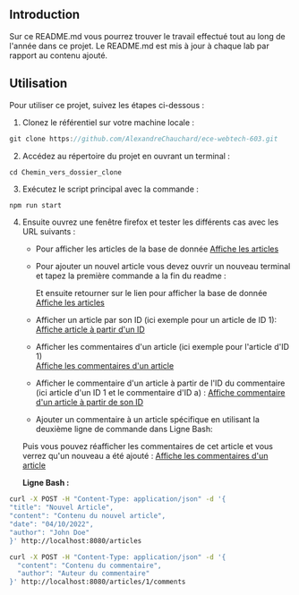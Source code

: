 ## Introduction 

Sur ce README.md vous pourrez trouver le travail effectué tout au long de l'année dans ce projet. Le  README.md est mis à jour à chaque lab par rapport au contenu ajouté.

## Utilisation

Pour utiliser ce projet, suivez les étapes ci-dessous : 

1. Clonez le référentiel sur votre machine locale :
```c
git clone https://github.com/AlexandreChauchard/ece-webtech-603.git
```
2. Accédez au répertoire du projet en ouvrant un terminal : 
```c
cd Chemin_vers_dossier_clone
```

3. Exécutez le script principal avec la commande :
```
npm run start
```

4. Ensuite ouvrez une fenêtre firefox et tester les différents cas avec les URL suivants :
	
	- Pour afficher les articles de la base de donnée
			[Affiche les articles ](https://localhost:8080/articles)
			
	-  Pour ajouter un nouvel article vous devez ouvrir un nouveau terminal et tapez la première commande a la fin du readme : 

		 Et ensuite retourner sur le lien pour afficher la base de donnée
	  [Affiche les articles ](https://localhost:8080/articles)
	  
	 -  Afficher un article par son ID (ici exemple pour un article de ID 1): 
	   [Affiche article à partir d'un ID ](https://localhost:8080/articles/1)
	   
	 - Afficher les commentaires d'un article (ici exemple pour l'article d'ID 1)	
		[Affiche les commentaires d'un article](https://localhost:8080/articles/1/comments)
		
	- Afficher le commentaire d'un article à partir de l'ID du commentaire (ici article d'un ID 1 et le commentaire d'ID a) :
	   [Affiche commentaire d'un article à partir de son ID](https://localhost:8080/articles/1/comments/a)
	   
	- Ajouter un commentaire à un article spécifique en utilisant la deuxième ligne de commande dans Ligne Bash:

	
	Puis vous pouvez réafficher les commentaires de cet article et vous verrez qu'un nouveau a été ajouté : [Affiche les commentaires d'un article](https://localhost:8080/articles/1/comments)
	
	**Ligne Bash :**
	
```bash
curl -X POST -H "Content-Type: application/json" -d '{
"title": "Nouvel Article",
"content": "Contenu du nouvel article",
"date": "04/10/2022",
"author": "John Doe"
}' http://localhost:8080/articles
```

```bash
curl -X POST -H "Content-Type: application/json" -d '{
  "content": "Contenu du commentaire",
  "author": "Auteur du commentaire"
}' http://localhost:8080/articles/1/comments
```




